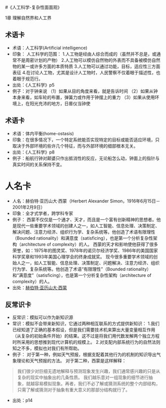 #《人工科学-复杂性面面观》

1章 理解自然界和人工界

## 术语卡

- 术语：人工科学(Artificial intelligence)
- 印象：
人工科学的范围：
1.人工物是经由人综合而成的（虽然并不总是，或通常不是周密计划的产物）
2.人工物可以模仿自然物的外表而不具备被模仿自然物的某一或许多方面的本质特质
3.人工物可以通过功能，目标，适应性三方面表征
4.在讨论人工物，尤其是设计人工物时，人民警察不仅着眼于描述性，也着眼于规范行。
- 出处：《人工科学》p5
- 例子：对于钟来说
（1）如果从目的角度来看，就是告诉时间
（2）如果从钟本身来看，如车轮的布置，弹簧力或作用于钟摆上的重力
（3）如果从使用环境上，在阳光充沛的地方，日晷仪当钟使

## 术语卡

- 术语：体内平衡(home-ostasis)
- 印象：在很多情况下，一个特定系统能否实现特定的目标或能否适应环境，只取决于外部环境的些许几个特征，而与外部环境的细部根本无关。
- 出处：《人工科学》p8
- 例子：船航行钟对颠婆只作出抵消性的反应，无论船怎么动，钟面上的指针与真实时间的关系保持不变。

# 人名卡

- 人名：赫伯特·亚历山大·西蒙（Herbert Alexander Simon，1916年6月15日－2001年2月9日）
- 印象：全才式学者，跨学科专家
- 例子：
西蒙不仅仅是一个通才、天才，而且是一个富有创新精神的思想者。他是现代一些重要学术领域的创建人之一，如人工智能、信息处理、决策制定、解决问题、注意力经济、组织行为学、复杂系统等。他创造了术语有限理性（Bounded rationality）和满意度（satisficing），也是第一个分析复杂性架构（architecture of complexity）的人。
西蒙的天才和影响使他获得了很多荣誉，如：1975年的图灵奖、1978年的诺贝尔经济学奖、1986年的美国国家科学奖章和1993年美国心理学会的终身成就奖。
现今很多重要学术领域的创始人之一，如人工智能、信息处理、决策制定、问题解决、注意力经济、组织行为学、复杂系统等。他创造了术语“有限理性”（Bounded rationality）和“满意度”（satisficing），也是第一个分析复杂性架构（architecture of complexity）的人。
- 出处：[赫伯特·亚历山大·西蒙](https://zh.wikipedia.org/wiki/%E5%8F%B8%E9%A9%AC%E8%B4%BA)



## 反常识卡

- 反常识：模拟可以作为新知识源
- 常识：模拟不会带来新知识，它通过两种相互联系的方式提供新知识：
1.我们已经知道了正确的基本假设，但是我们需要技术机来算出大量变量相互作用（从复杂的初始条件开始）的结果。这不过是将我们用代数发解两个独立方程时所采用的思想推到现代计算机的规模上。
2.对支配内部系统行为的自然法则知之不多，模拟也对我们有所帮助。
- 例子：
对于第一种，例如天气预报，根据支配着其他行为的机制的知识导出气象理论和天气预报的方法。
对于第二种，西蒙是这样解释：
> 我们很少对巨细无遗地解释与预测现象发生兴趣，我们通常感兴趣的只是从复杂的现实中抽象出的几条性质。
> 我们越乐意对一组现象的细节进行抽象，就越容易模拟现象。再者，我们不必了解或猜测系统的整个内部结构，只需了解或猜测对于抽象有重大意义的那部分结构就行了。
- 出处：p14
